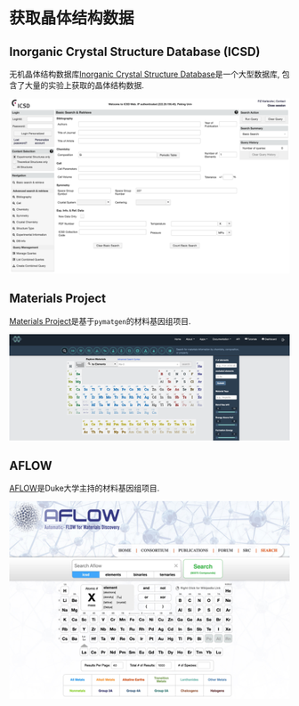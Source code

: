 # 获取晶体结构数据

## Inorganic Crystal Structure Database (ICSD)

无机晶体结构数据库[Inorganic Crystal Structure Database](https://icsd.fiz-karlsruhe.de/)是一个大型数据库, 包含了大量的实验上获取的晶体结构数据.

![ICSD搜索页面](figures/icsd_search.jpg)

## Materials Project

[Materials Project](https://materialsproject.org/)是基于`pymatgen`的材料基因组项目.

![Materials Project搜索界面](figures/mp_search.jpg)

## AFLOW

[AFLOW](http://aflowlib.org/)是Duke大学主持的材料基因组项目.

![AFLOW搜索页面](figures/aflow_search.jpg)

